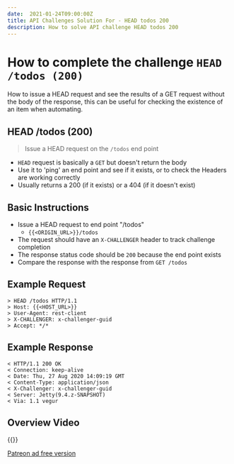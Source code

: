 ```yaml
---
date:  2021-01-24T09:00:00Z
title: API Challenges Solution For - HEAD todos 200
description: How to solve API challenge HEAD todos 200
---
```


# How to complete the challenge `HEAD /todos (200)`

How to issue a HEAD request and see the results of a GET request without the body of the response, this can be useful for checking the existence of an item when automating.

## HEAD /todos (200)

> 	Issue a HEAD request on the `/todos` end point

- `HEAD` request is basically a `GET` but doesn't return the body
- Use it to 'ping' an end point and see if it exists, or to check the Headers are working correctly
- Usually returns a 200 (if it exists) or a 404 (if it doesn't exist)

## Basic Instructions

- Issue a HEAD request to end point "/todos"
    - `{{<ORIGIN_URL>}}/todos`
- The request should have an `X-CHALLENGER` header to track challenge completion
- The response status code should be `200` because the end point exists
- Compare the response with the response from `GET /todos`

## Example Request

~~~~~~~~
> HEAD /todos HTTP/1.1
> Host: {{<HOST_URL>}}
> User-Agent: rest-client
> X-CHALLENGER: x-challenger-guid
> Accept: */*
~~~~~~~~

## Example Response

~~~~~~~~
< HTTP/1.1 200 OK
< Connection: keep-alive
< Date: Thu, 27 Aug 2020 14:09:19 GMT
< Content-Type: application/json
< X-Challenger: x-challenger-guid
< Server: Jetty(9.4.z-SNAPSHOT)
< Via: 1.1 vegur
~~~~~~~~

## Overview Video

{{<youtube-embed key="zKbytTelP84" title="Solution to HEAD specific Todo endpoint">}}

[Patreon ad free version](https://www.patreon.com/posts/41230531)

